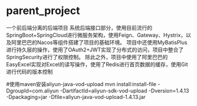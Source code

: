 # parent_project
一个前后端分离的后端项目
系统后端接口部分，使用目前流行的SpringBoot+SpringCloud进行微服务架构，使用Feign、Gateway、Hystrix，以及阿里巴巴的Nacos等组件搭建了项目的基础环境。
项目中还使用MyBatisPlus进行持久层的操作，使用了OAuth2+JWT实现了分布式的访问，项目中整合了SpringSecurity进行了权限控制。
除此之外，项目中使用了阿里巴巴的EasyExcel实现对Excel的读写操作，使用了Redis进行首页数据的缓存，使用Git进行代码的版本控制


#使用maven安装aliyun-java-vod-upload
mvn install:install-file -DgroupId=com.aliyun -DartifactId=aliyun-sdk-vod-upload -Dversion=1.4.13 -Dpackaging=jar -Dfile=aliyun-java-vod-upload-1.4.13.jar